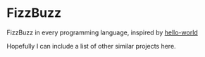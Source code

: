 # FizzBuzz
FizzBuzz in every programming language, inspired by [hello-world](leachim6/hello-world)

Hopefully I can include a list of other similar projects here.
